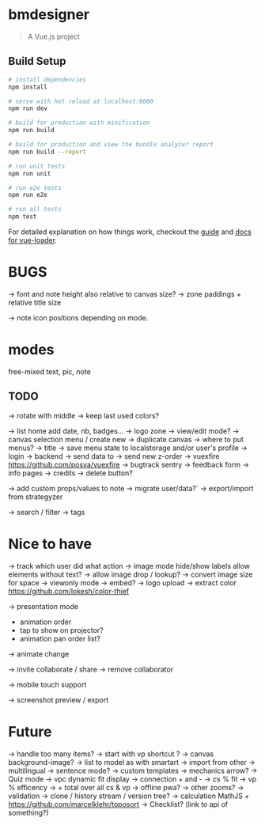 # bmdesigner

> A Vue.js project

## Build Setup

``` bash
# install dependencies
npm install

# serve with hot reload at localhost:8080
npm run dev

# build for production with minification
npm run build

# build for production and view the bundle analyzer report
npm run build --report

# run unit tests
npm run unit

# run e2e tests
npm run e2e

# run all tests
npm test
```

For detailed explanation on how things work, checkout the [guide](http://vuejs-templates.github.io/webpack/) and [docs for vue-loader](http://vuejs.github.io/vue-loader).

# BUGS
-> font and note height also relative to canvas size?
-> zone paddings + relative title size

-> note icon positions depending on mode.

# modes
free-mixed
    text, pic, note

## TODO
-> rotate with middle
-> keep last used colors?

-> list home add date, nb, badges...
-> logo zone
-> view/edit mode?
-> canvas selection menu / create new
-> duplicate canvas
-> where to put menus?
-> title
-> save menu state to localstorage and/or user's profile
-> login
-> backend
    -> send data to
    -> send new z-order
    -> vuexfire https://github.com/posva/vuexfire
-> bugtrack sentry
-> feedback form
-> info pages
-> credits
-> delete button?

-> add custom props/values to note
-> migrate user/data?`
-> export/import from strategyzer

-> search / filter
-> tags

# Nice to have
-> track which user did what action
-> image mode hide/show labels allow elements without text?
-> allow image drop / lookup?
-> convert image size for space
-> viewonly mode
    -> embed?
-> logo upload
    -> extract color https://github.com/lokesh/color-thief

-> presentation mode
   - animation order
   - tap to show on projector?
   - animation pan order list?

-> animate change

-> invite collaborate / share
    -> remove collaborator

-> mobile touch support

-> screenshot preview / export


# Future
-> handle too many items?
-> start with vp shortcut ?
-> canvas background-image?
-> list to model as with smartart
-> import from other
-> multilingual
-> sentence mode?
-> custom templates
-> mechanics arrow?
-> Quiz mode
-> vpc dynamic fit display
    -> connection + and -
    -> cs  % fit
    -> vp % efficency
    -> + total over all cs & vp
-> offline pwa?
-> other zooms?
-> validation
-> clone / history stream / version tree?
-> calculation MathJS + https://github.com/marcelklehr/toposort
-> Checklist? (link to api of something?)
